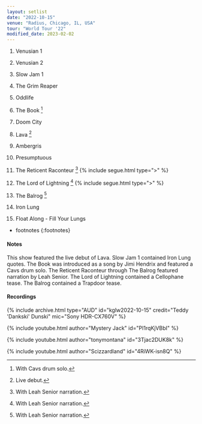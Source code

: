 ```yaml
---
layout: setlist
date: "2022-10-15"
venue: "Radius, Chicago, IL, USA"
tour: "World Tour '22"
modified_date: 2023-02-02
---
```



 1. Venusian 1

 2. Venusian 2

 3. Slow Jam 1

 4. The Grim Reaper

 5. Oddlife

 6. The Book
    [^1]

 7. Doom City

 8. Lava
    [^2]

 9. Ambergris

10. Presumptuous

11. The Reticent Raconteur
    [^3]
    {% include segue.html type=">" %}

12. The Lord of Lightning
    [^3]
    {% include segue.html type=">" %}

13. The Balrog
    [^3]

14. Iron Lung

15. Float Along - Fill Your Lungs

<!--snippet-->
* footnotes
{:footnotes}
[^1]: With Cavs drum solo.
[^2]: Live debut.
[^3]: With Leah Senior narration.


#### Notes

This show featured the live debut of Lava.  Slow Jam 1 contained Iron Lung quotes. The Book was introduced as a song by Jimi Hendrix and featured a Cavs drum solo.  The Reticent Raconteur through The Balrog featured narration by Leah Senior. The Lord of Lightning contained a Cellophane tease. The Balrog contained a Trapdoor tease.

#### Recordings

{% include archive.html type="AUD" id="kglw2022-10-15" credit="Teddy 'Dankski' Dunski" mic="Sony HDR-CX760V" %}

{% include youtube.html author="Mystery Jack" id="PI1rqKjVBbI" %}

{% include youtube.html author="tonymontana" id="3Tjac2DUK8k" %}

{% include youtube.html author="Scizzardland" id="4RiWK-isn8Q" %}
